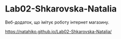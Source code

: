 # Lab02-Shkarovska-Natalia
Веб-додаток, що імітує роботу інтернет магазину.

https://natahiko.github.io/Lab02-Shkarovska-Natalia/

